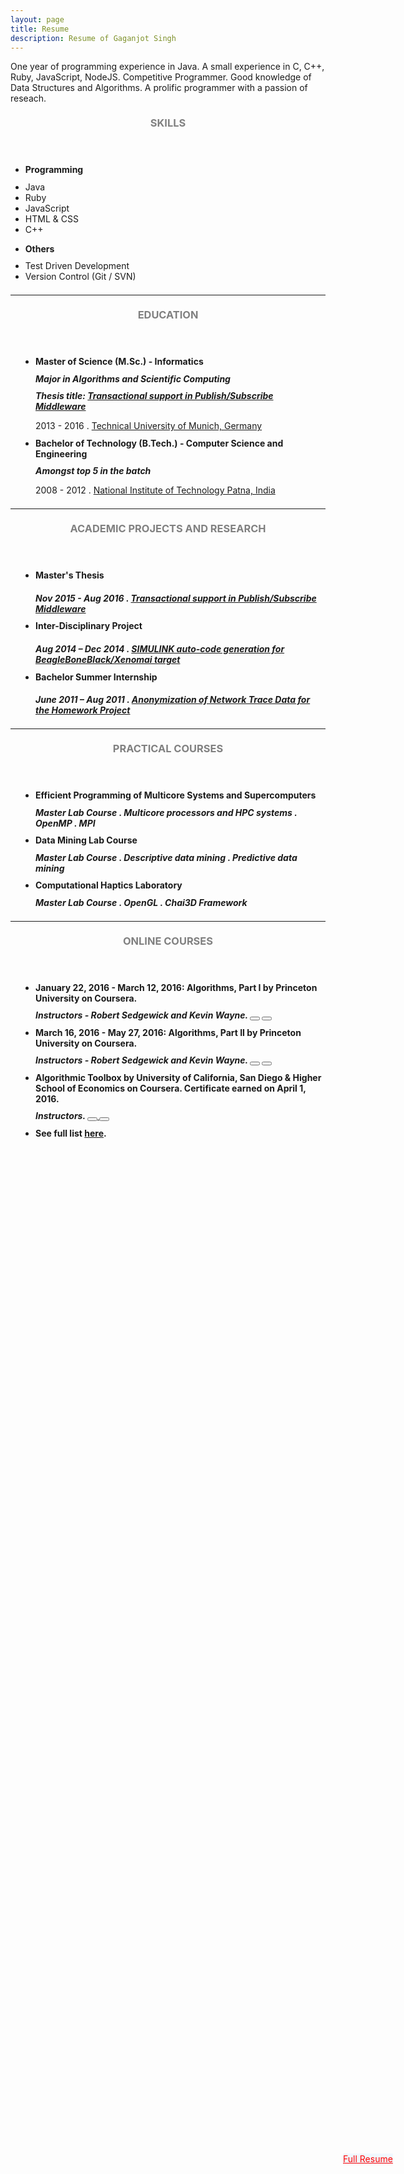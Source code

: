 ```yaml
---
layout: page
title: Resume
description: Resume of Gaganjot Singh
---
```


One year of programming experience in Java.
A small experience in C, C++, Ruby, JavaScript, NodeJS.
Competitive Programmer.
Good knowledge of Data Structures and Algorithms.
A prolific programmer with a passion of reseach.

<!-- Skills -->
<section class="row">
	<header class="col-md-3">
		<h3 style="text-transform:uppercase;color:gray; margin-top:21px; margin-bottom:10.5px">Skills</h3>
	</header>
	<div class="col-md-9">
		<div class="row">
			<div class="col-md-6">
				<ul class="list-group">
					<li class="list-group-item active"><h4 style="margin-top:10.5px; margin-bottom:10.5px"><strong>Programming</strong></h4></li>
					<li class="list-group-item">Java</li>
					<li class="list-group-item">Ruby</li>
					<li class="list-group-item">JavaScript</li>
					<li class="list-group-item">HTML & CSS</li>
					<li class="list-group-item">C++</li>
				</ul>
			</div>
			<div class="col-md-6">
				<ul class="list-group">
					<li class="list-group-item active"><h4 style="margin-top:10.5px; margin-bottom:10.5px"><strong>Others</strong></h4></li>
					<li class="list-group-item">Test Driven Development</li>
					<li class="list-group-item">Version Control (Git / SVN)</li>
				</ul>
			</div>
		</div>
	</div>
</section>
<hr style="margin-top:21px; margin-bottom:21px" />
<!-- Education -->
<section class="row">
	<header class="col-md-3">
		<h3 style="text-transform:uppercase;color:gray; margin-top:21px; margin-bottom:10.5px">Education</h3>
	</header>
	<div class="col-md-9">
		<ul style="padding-left: 40px; margin-bottom: 10.5px">
			<li>
				<h4 style="margin-top:10.5px; margin-bottom:10.5px">Master of Science (M.Sc.) - Informatics <a href="{{ site.url_courses_masters }}" title="Relevant courses undertaken during Masters"><span class="glyphicon glyphicon-book"></span></a></h4>
				<h5 style="margin-top:10.5px; margin-bottom:10.5px">Major in Algorithms and Scientific Computing</h5>
				<h5 style="margin-top:10.5px; margin-bottom:10.5px">Thesis title: <a href="{{ site.url_master_thesis }}">Transactional support in Publish/Subscribe Middleware</a></h5>
				<p style="margin-bottom:10.5px">2013 - 2016 . <a href="https://www.tum.de/">Technical University of Munich, Germany</a></p>
			</li>
			<li>
				<h4 style="margin-top:10.5px; margin-bottom:10.5px">Bachelor of Technology (B.Tech.) - Computer Science and Engineering <a href="{{ site.url_courses_bachelors }}" title="Relevant courses undertaken during Bachelors"><span class="glyphicon glyphicon-book"></span></a></h4>
				<h5 style="margin-top:10.5px; margin-bottom:10.5px">Amongst top 5 in the batch</h5>
				<p style="margin-bottom:10.5px">2008 - 2012 . <a href="http://www.nitp.ac.in/">National Institute of Technology Patna, India</a></p>
			</li>
		</ul>
	</div>
</section>
<hr style="margin-top:21px; margin-bottom:21px" />
<!-- Academic Projects and Research -->
<section class="row">
	<header class="col-md-3">
		<h3 style="text-transform:uppercase;color:gray; margin-top:21px; margin-bottom:10.5px">Academic Projects and Research</h3>
	</header>
	<div class="col-md-9">
		<ul style="padding-left: 40px; margin-bottom: 10.5px">
			<li>
				<h4 class="click_apar" style="margin-top:10.5px; margin-bottom:10.5px" title="Click to expand descriptions">Master's Thesis <span class="glyphicon glyphicon-triangle-top apar_up"></span></h4>
				<h5 style="margin-bottom:10.5px; margin-bottom:10.5px">Nov 2015 - Aug 2016 . <a href="{{ site.url_master_thesis }}">Transactional support in Publish/Subscribe Middleware</a></h5>
				<h5 id="desc_master_thesis" style="margin-top:10.5px; display: none">Formalized, designed and implemented (in Java) distributed transaction service in <a href="http://www.msrg.utoronto.ca/projects/padres/">PADRES</a>, a distributed content-based publish/subscribe middleware. Publish/subscribe transactions featured two-phase commit, rollback capability and concurrency.</h5>
			</li>
			<li>
				<h4 class="click_apar" style="margin-top:10.5px; margin-bottom:10.5px" title="Click to expand descriptions">Inter-Disciplinary Project <span class="glyphicon glyphicon-triangle-top apar_up"></span></h4>
				<h5 style="margin-bottom:10.5px; margin-bottom:10.5px">Aug 2014 – Dec 2014 . <a href="{{ site.url_idp }}">SIMULINK auto-code generation for BeagleBoneBlack/Xenomai target</a></h5>
				<h5 id="desc_idp" style="margin-top:10.5px; display: none">Development of a tool chain similar to <a href="https://www.rtai.org/?About\_RTAI-Lab">RTAI-Lab</a>, but targeting <a href="https://xenomai.org/">Xenomai</a> real-time development framework.</h5>
			</li>
			<li>
				<h4 class="click_apar" style="margin-top:10.5px; margin-bottom:10.5px" title="Click to expand descriptions">Bachelor Summer Internship <span class="glyphicon glyphicon-triangle-top apar_up"></span></h4>
				<h5 style="margin-bottom:10.5px; margin-bottom:10.5px">June 2011 – Aug 2011 . <a href="{{ site.url_si2011 }}">Anonymization of Network Trace Data for the Homework Project</a></h5>
				<h5 id="desc_si2011" style="margin-top:10.5px; display: none">Implemented (in C) anonymization algorithms for the network trace data collected in the <a href="http://homenetworks.ac.uk/">Homework</a> project. Protecting data's sensitive information from the potential attackers while maintaining critical correlations present in the data and thus preserving the associated research value.</h5>
			</li>
		</ul>
	</div>
</section>
<hr style="margin-top:21px; margin-bottom:21px" />
<!-- Practical Courses during Masters study -->
<section class="row">
	<header class="col-md-3">
		<h3 style="text-transform:uppercase;color:gray; margin-top:21px; margin-bottom:10.5px">Practical Courses</h3>
	</header>
	<div class="col-md-9">
		<ul style="padding-left: 40px; margin-bottom: 10.5px">
			<li>
				<h4 style="margin-top:10.5px; margin-bottom:10.5px">Efficient Programming of Multicore Systems and Supercomputers</h4>
				<h5 style="margin-top:10.5px; margin-bottom:10.5px">Master Lab Course . Multicore processors and HPC systems . OpenMP . MPI</h5>
			</li>
			<li>
				<h4 style="margin-top:10.5px; margin-bottom:10.5px">Data Mining Lab Course</h4>
				<h5 style="margin-top:10.5px; margin-bottom:10.5px">Master Lab Course . Descriptive data mining . Predictive data mining</h5>
			</li>
			<li>
				<h4 style="margin-top:10.5px; margin-bottom:10.5px">Computational Haptics Laboratory</h4>
				<h5 style="margin-top:10.5px; margin-bottom:10.5px">Master Lab Course . OpenGL . Chai3D Framework</h5>
			</li>
		</ul>
	</div>
</section>
<hr style="margin-top:21px; margin-bottom:21px" />
<!-- Online Courses -->
<section class="row">
	<header class="col-md-3">
		<h3 style="text-transform:uppercase;color:gray; margin-top:21px; margin-bottom:10.5px">Online Courses</h3>
	</header>
	<div class="col-md-9">
		<ul style="padding-left: 40px; margin-bottom: 10.5px">
			<li>
				<h4 style="margin-top:10.5px; margin-bottom:10.5px">January 22, 2016 - March 12, 2016: Algorithms, Part I by Princeton University on Coursera.</h4>
				<h5 style="margin-top:10.5px; margin-bottom:10.5px">Instructors - Robert Sedgewick and Kevin Wayne.
				  <a>
				    <button type="button" title="This course provides no certificate" class="btn btn-default btn-sm">
				      <span class="glyphicon glyphicon-education"></span>
				    </button>
				  </a>
				  <a href="https://www.coursera.org/course/algs4partI">
				    <button type="button" title="Course Homepage" class="btn btn-default btn-sm">
				      <span class="glyphicon glyphicon-info-sign"></span>
				    </button>
				  </a>
				</h5>
			</li>
			<li>
				<h4 style="margin-top:10.5px; margin-bottom:10.5px">March 16, 2016 - May 27, 2016: Algorithms, Part II by Princeton University on Coursera.</h4>
				<h5 style="margin-top:10.5px; margin-bottom:10.5px">Instructors - Robert Sedgewick and Kevin Wayne.
				  <a>
				    <button type="button" title="This course provides no certificate" class="btn btn-default btn-sm">
				      <span class="glyphicon glyphicon-education"></span>
				    </button>
				  </a>
				  <a href="https://www.coursera.org/course/algs4partII">
				    <button type="button" title="Course Homepage" class="btn btn-default btn-sm">
				      <span class="glyphicon glyphicon-info-sign"></span>
				    </button>
				  </a>
				</h5>
			</li>
			<li>
				<h4 style="margin-top:10.5px; margin-bottom:10.5px">Algorithmic Toolbox by University of California, San Diego & Higher School of Economics on Coursera. Certificate earned on April 1, 2016.</h4>
				<h5 style="margin-top:10.5px; margin-bottom:10.5px">Instructors.
				  <a href="https://www.coursera.org/account/accomplishments/certificate/SXXQFP8XLP3E">
				    <button type="button" title="Verify Certificate" class="btn btn-default btn-sm">
				      <span class="glyphicon glyphicon-education"></span>
				    </button>
				  </a>
				  <a href="https://www.coursera.org/">
				    <button type="button" title="Course Homepage" class="btn btn-default btn-sm">
				      <span class="glyphicon glyphicon-info-sign"></span>
				    </button>
				  </a>
				</h5>
			</li>
			<li>
				<h4 style="margin-top:10.5px; margin-bottom:10.5px">See full list <a href="{{ site.url_courses_online }}">here</a>.</h4>
			</li>
		</ul>
	</div>
</section>
<!-- Work -->
<!-- section class="row">
	<header class="col-md-3">
		<h3 style="text-transform:uppercase;color:gray; margin-top:21px; margin-bottom:10.5px">Work Experience</h3>
	</header>
	<div class="col-md-9">
		<ul style="padding-left: 40px; margin-bottom: 10.5px">
			<li>
				<h4 style="margin-top:10.5px; margin-bottom:10.5px">ABC company</h4>
				<h5 style="margin-top:10.5px; margin-bottom:10.5px">May 1000 - March 1000</h5>
				<p style="margin-bottom:10.5px">Worked as Web Developer with ABC team</p>
			</li>
		</ul>
	</div>
</section -->

<!-- Contact for full resume -->
<a id="full_resume" href="mailto:{{ site.email }}?subject=Resume Request" class="btn btn-info btn-lg" title="Work experience details, Projects, GPAs, etc.: Contact via email for detailed resume." style="position: fixed; top: 90%; left: 100%; margin-top: -100px; margin-left: -200px; color: red; background-color: aliceblue;">
  <span id="resume_envelope" class="glyphicon glyphicon-envelope"></span> Full Resume
</a>

<script>
$(document).ready(function(){
	$("#full_resume").mouseover(function(){
		$("#resume_envelope").addClass("glyphicon-send").removeClass("glyphicon-envelope");
	});
	$("#full_resume").mouseout(function(){
		$("#resume_envelope").addClass("glyphicon-envelope").removeClass("glyphicon-send");
	});
});

$(document).ready(function() {
	$('.click_apar').click(function() {
		$('#desc_master_thesis').slideToggle("fast");
		$('#desc_idp').slideToggle("fast");
		$('#desc_si2011').slideToggle("fast");
	});
	$('.click_apar').mouseover(function() {
		$('.apar_up').addClass("glyphicon-triangle-bottom").removeClass("glyphicon-triangle-top");
	});
	$('.click_apar').mouseout(function() {
		$('.apar_up').addClass("glyphicon-triangle-top").removeClass("glyphicon-triangle-bottom");
	});
});
</script>
